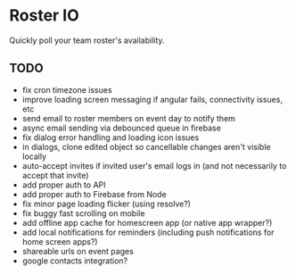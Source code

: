 Roster IO
========================

Quickly poll your team roster's availability.


## TODO

- fix cron timezone issues
- improve loading screen messaging if angular fails, connectivity issues, etc
- send email to roster members on event day to notify them
- async email sending via debounced queue in firebase
- fix dialog error handling and loading icon issues
- in dialogs, clone edited object so cancellable changes aren't visible locally
- auto-accept invites if invited user's email logs in (and not necessarily to accept that invite)
- add proper auth to API
- add proper auth to Firebase from Node
- fix minor page loading flicker (using resolve?)
- fix buggy fast scrolling on mobile
- add offline app cache for homescreen app (or native app wrapper?)
- add local notifications for reminders (including push notifications for home screen apps?)
- shareable urls on event pages
- google contacts integration?